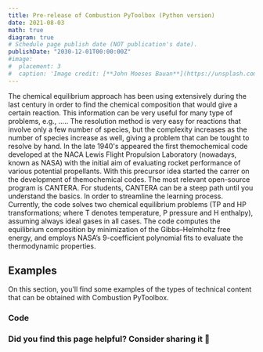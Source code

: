 ```yaml
---
title: Pre-release of Combustion PyToolbox (Python version)
date: 2021-08-03
math: true
diagram: true
# Schedule page publish date (NOT publication's date).
publishDate: "2030-12-01T00:00:00Z"
#image:
#  placement: 3
#  caption: 'Image credit: [**John Moeses Bauan**](https://unsplash.com/photos/OGZtQF8iC0g)'
---
```


The chemical equilibrium approach has been using extensively during the last century in order to find the chemical composition that would give a certain reaction.
This information can be very useful for many type of problems, e.g., .....
The resolution method is very easy for reactions that involve only a few number of species, but the complexity increases as the number of species increase as well, giving a problem that can be tought to resolve by hand.
In the late 1940's appeared the first themochemical code developed at the NACA Lewis Flight Propulsion Laboratory (nowadays, known as NASA) with the initial aim of evaluating rocket performance of various potential propellants.
With this precursor idea started the carrer on the development of themochemical codes. The most relevant open-source program is CANTERA. For students, CANTERA can be a steep path until you understand the basics.
In order to streamline the learning process. Currently, the code solves two chemical equilibrium problems (TP and HP transformations; where T denotes temperature, P pressure and H enthalpy), assuming always ideal gases in all cases.
The code computes the equilibrium composition by minimization of the Gibbs–Helmholtz free energy, and employs NASA’s 9-coefficient polynomial fits to evaluate the thermodynamic properties.





## Examples

On this section, you'll find some examples of the types of technical content that can be obtained with Combustion PyToolbox.

### Code

### Did you find this page helpful? Consider sharing it 🙌
